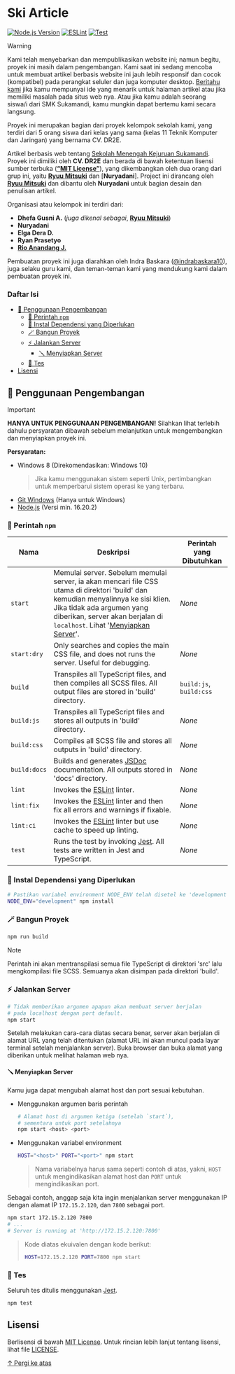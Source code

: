 # <a name="top"/> Ski Article

<!-- Badges -->
[![Node.js Version](https://img.shields.io/badge/Node.js-16.20.2-brightgreen?logo=node.js)](https://nodejs.org/blog/release/v16.20.2)
[![ESLint](https://github.com/mitsuki31/SkiArticle/actions/workflows/eslint.yml/badge.svg)](https://github.com/mitsuki31/SkiArticle/actions/workflows/eslint.yml)
[![Test](https://github.com/mitsuki31/SkiArticle/actions/workflows/test.yml/badge.svg)](https://github.com/mitsuki31/SkiArticle/actions/workflows/test.yml)


> [!WARNING]
> 
> Kami telah menyebarkan dan mempublikasikan website ini; namun begitu, proyek ini masih dalam pengembangan. Kami saat ini sedang mencoba untuk membuat artikel berbasis website ini
> jauh lebih responsif dan cocok (kompatibel) pada perangkat seluler dan juga komputer desktop. [Beritahu kami](https:/github.com/mitsuki31/SkiArticle/issues/new) jika kamu mempunyai
> ide yang menarik untuk halaman artikel atau jika memiliki masalah pada situs web nya. Atau jika kamu adalah seorang siswa/i dari SMK Sukamandi, kamu mungkin dapat bertemu kami secara langsung.

Proyek ini merupakan bagian dari proyek kelompok sekolah kami, yang terdiri dari 5 orang siswa dari kelas yang sama (kelas 11 Teknik Komputer dan Jaringan) yang bernama CV. DR2E.

Artikel berbasis web tentang [Sekolah Menengah Kejuruan Sukamandi][ski-instagram].  
Proyek ini dimiliki oleh **CV. DR2E** dan berada di bawah ketentuan lisensi sumber terbuka ([**&ldquo;MIT License&rdquo;**][mit-license]), yang dikembangkan oleh dua orang dari grup ini,
yaitu [**Ryuu Mitsuki**][mitsuki31] dan [**Nuryadani**]. Project ini dirancang oleh [**Ryuu Mitsuki**][mitsuki31] dan dibantu oleh **Nuryadani** untuk bagian desain dan penulisan artikel.

Organisasi atau kelompok ini terdiri dari:

- **Dhefa Gusni A.** (_juga dikenal sebagai_, [**Ryuu Mitsuki**][mitsuki31])
- **Nuryadani**
- **Elga Dera D.**
- **Ryan Prasetyo**
- [**Rio Anandang J.**](https://instagram.com/yhoanandang)

Pembuatan proyek ini juga diarahkan oleh Indra Baskara ([@indrabaskara10][baskara-instragram]), juga selaku guru kami, dan teman-teman kami yang mendukung kami dalam pembuatan proyek ini.

### Daftar Isi

- [🚧 Penggunaan Pengembangan](#development-usage)
  - [🔑 Perintah `npm`](#npm-commands)
  - [🧩 Instal Dependensi yang Diperlukan](#install-necessary-dependencies)
  - [🪄 Bangun Proyek](#build-the-project)
  - [⚡ Jalankan Server](#run-the-server)
    - [🪛 Menyiapkan Server](#setting-up-the-server)
  - [🧪 Tes](#test)
- [Lisensi](#license)

## <a name="development-usage"/> 🚧 Penggunaan Pengembangan

> [!IMPORTANT]
> 
> **HANYA UNTUK PENGGUNAAN PENGEMBANGAN!** Silahkan lihat terlebih dahulu persyaratan dibawah sebelum melanjutkan untuk mengembangkan dan menyiapkan proyek ini.
> 
> **Persyaratan:**  
> - Windows 8 (Direkomendasikan: Windows 10)
>   > Jika kamu menggunakan sistem seperti Unix, pertimbangkan untuk memperbarui sistem operasi ke yang terbaru.
> - [Git Windows](https://git-scm.com/download/win) (Hanya untuk Windows)
> - [Node.js](nodejs-homepage) (Versi min. 16.20.2)

### <a name="npm-commands"/> 🔑 Perintah `npm`

| Nama | Deskripsi | Perintah yang Dibutuhkan |
| ---- | ----------- | -------- |
| `start` | Memulai server. Sebelum memulai server, ia akan mencari file CSS utama di direktori 'build' dan kemudian menyalinnya ke sisi klien. Jika tidak ada argumen yang diberikan, server akan berjalan di `localhost`. Lihat '[Menyiapkan Server](#setting-up-the-server)'. | _None_ |
| `start:dry` | Only searches and copies the main CSS file, and does not runs the server. Useful for debugging. | _None_ |
| `build` | Transpiles all TypeScript files, and then compiles all SCSS files. All output files are stored in 'build' directory. | `build:js`, `build:css` |
| `build:js` | Transpiles all TypeScript files and stores all outputs in 'build' directory. | _None_ |
| `build:css` | Compiles all SCSS file and stores all outputs in 'build' directory. | _None_ |
| `build:docs` | Builds and generates [JSDoc](https://jsdoc.app) documentation. All outputs stored in 'docs' directory. | _None_ |
| `lint` | Invokes the [ESLint][eslint] linter. | _None_ |
| `lint:fix` | Invokes the [ESLint][eslint] linter and then fix all errors and warnings if fixable. | _None_ |
| `lint:ci` | Invokes the [ESLint][eslint] linter but use cache to speed up linting. | _None_ |
| `test` | Runs the test by invoking [Jest][jest]. All tests are written in Jest and TypeScript. | _None_ |

### <a name="install-necessary-dependencies"/> 🧩 Instal Dependensi yang Diperlukan
  ```bash
  # Pastikan variabel environment NODE_ENV telah disetel ke 'development'
  NODE_ENV="development" npm install
  ```

### <a name="build-the-project"/> 🪄 Bangun Proyek

  ```bash
  npm run build
  ```
  > [!NOTE]
  > 
  > Perintah ini akan mentranspilasi semua file TypeScript di direktori 'src' lalu
  > mengkompilasi file SCSS. Semuanya akan disimpan pada direktori 'build'.

### <a name="run-the-server"/> ⚡ Jalankan Server

  ```bash
  # Tidak memberikan argumen apapun akan membuat server berjalan
  # pada localhost dengan port default.
  npm start
  ```

Setelah melakukan cara-cara diatas secara benar, server akan berjalan di alamat URL yang telah ditentukan (alamat URL ini akan muncul pada layar terminal setelah menjalankan server).
Buka browser dan buka alamat yang diberikan untuk melihat halaman web nya.

#### <a name="setting-up-the-server"/> 🪛 Menyiapkan Server

Kamu juga dapat mengubah alamat host dan port sesuai kebutuhan.

- Menggunakan argumen baris perintah

  ```bash
  # Alamat host di argumen ketiga (setelah `start`),
  # sementara untuk port setelahnya
  npm start <host> <port>
  ```

- Menggunakan variabel environment

  ```bash
  HOST="<host>" PORT="<port>" npm start
  ```
  > Nama variabelnya harus sama seperti contoh di atas,
  > yakni, `HOST` untuk mengindikasikan alamat host dan `PORT` untuk mengindikasikan port.

Sebagai contoh, anggap saja kita ingin menjalankan server menggunakan IP dengan alamat IP `172.15.2.120`, dan `7800` sebagai port.

```bash
npm start 172.15.2.120 7800
# ...
# Server is running at 'http://172.15.2.120:7800'
```

> Kode diatas ekuivalen dengan kode berikut:
> ```bash
> HOST=172.15.2.120 PORT=7800 npm start
> ```

### <a name="test"/> 🧪 Tes

Seluruh tes ditulis menggunakan [Jest][jest].

```bash
npm test
```

## <a name="license"/> Lisensi

Berlisensi di bawah [MIT License][mit-license]. Untuk rincian lebih lanjut tentang lisensi, lihat file [LICENSE](./LICENSE).

[↑ Pergi ke atas](#top)

<!-- Links -->
[mitsuki31]: https://github.com/mitsuki31
[mit-license]: https://opensource.org/license/mit
[ski-instagram]: https://instagram.com/smksukamandi.72
[baskara-instragram]: https://instagram.com/indrabaskara10
[nodejs-homepage]: https://nodejs.org
[jest]: https://jestjs.io
[eslint]: https://eslint.org

